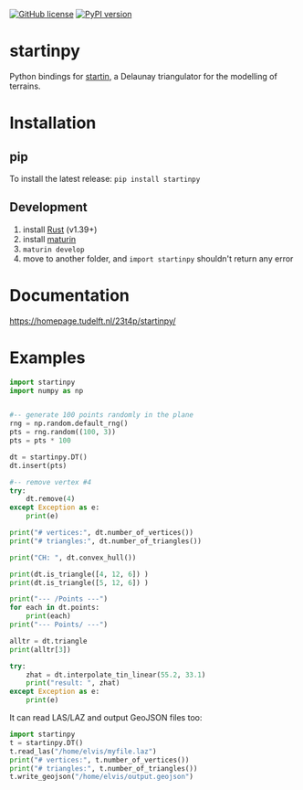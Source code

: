 
[![GitHub license](https://img.shields.io/github/license/hugoledoux/startin_python)](https://github.com/hugoledoux/startin_python/blob/master/LICENSE) [![PyPI version](https://badge.fury.io/py/startinpy.svg)](https://badge.fury.io/py/startinpy)

startinpy
=========

Python bindings for [startin](https://github.com/hugoledoux/startin), a Delaunay triangulator for the modelling of terrains.


Installation
============

pip
---

To install the latest release: `pip install startinpy`


Development
-----------

  1. install [Rust](https://www.rust-lang.org/) (v1.39+)
  2. install [maturin](https://github.com/PyO3/maturin) 
  3. `maturin develop`
  4. move to another folder, and `import startinpy` shouldn't return any error


Documentation
=============

https://homepage.tudelft.nl/23t4p/startinpy/


Examples
========

```python
import startinpy
import numpy as np


#-- generate 100 points randomly in the plane
rng = np.random.default_rng()
pts = rng.random((100, 3))
pts = pts * 100

dt = startinpy.DT()
dt.insert(pts)

#-- remove vertex #4
try:
    dt.remove(4)
except Exception as e:
    print(e)

print("# vertices:", dt.number_of_vertices())
print("# triangles:", dt.number_of_triangles())

print("CH: ", dt.convex_hull())

print(dt.is_triangle([4, 12, 6]) )
print(dt.is_triangle([5, 12, 6]) )

print("--- /Points ---")
for each in dt.points:
    print(each)
print("--- Points/ ---")

alltr = dt.triangle
print(alltr[3])

try:
    zhat = dt.interpolate_tin_linear(55.2, 33.1)
    print("result: ", zhat)
except Exception as e:
    print(e)
```

It can read LAS/LAZ and output GeoJSON files too:

```python
import startinpy
t = startinpy.DT()
t.read_las("/home/elvis/myfile.laz")
print("# vertices:", t.number_of_vertices())
print("# triangles:", t.number_of_triangles())
t.write_geojson("/home/elvis/output.geojson")
```




